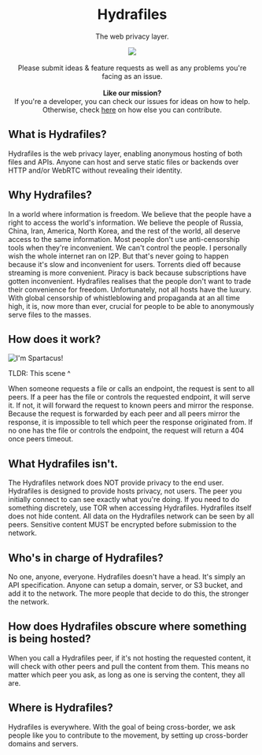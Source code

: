 <h1 align="center">Hydrafiles</h1>
<p align="center">The web privacy layer.</p>
<p align="center">
  <img src="./public/favicon.ico">
  <br><br>
  Please submit ideas & feature requests as well as any problems you're facing as an issue.
  <br><br>
  <strong>Like our mission?</strong>
  <br>
  If you're a developer, you can check our issues for ideas on how to help. Otherwise, check <a href="#contribute-to-hydrafiles">here</a> on how else you can contribute.
</p>

## What is Hydrafiles?

Hydrafiles is the web privacy layer, enabling anonymous hosting of both files and APIs. Anyone can host and serve static files or backends over HTTP and/or WebRTC without revealing their identity.

## Why Hydrafiles?

In a world where information is freedom. We believe that the people have a right to access the world's information. We believe the people of Russia, China, Iran, America, North Korea, and the rest of the world, all deserve access to the
same information. Most people don't use anti-censorship tools when they're inconvenient. We can't control the people. I personally wish the whole internet ran on I2P. But that's never going to happen because it's slow and inconvenient for
users. Torrents died off because streaming is more convenient. Piracy is back because subscriptions have gotten inconvenient. Hydrafiles realises that the people don't want to trade their convenience for freedom. Unfortunately, not all
hosts have the luxury. With global censorship of whistleblowing and propaganda at an all time high, it is, now more than ever, crucial for people to be able to anonymously serve files to the masses.

## How does it work?

![I'm Spartacus!](public/i-am-spartacus.gif)

TLDR: This scene ^

When someone requests a file or calls an endpoint, the request is sent to all peers. If a peer has the file or controls the requested endpoint, it will serve it. If not, it will forward the request to known peers and mirror the response.
Because the request is forwarded by each peer and all peers mirror the response, it is impossible to tell which peer the response originated from. If no one has the file or controls the endpoint, the request will return a 404 once peers
timeout.

## What Hydrafiles isn't.

The Hydrafiles network does NOT provide privacy to the end user. Hydrafiles is designed to provide hosts privacy, not users. The peer you initially connect to can see exactly what you're doing. If you need to do something discretely, use
TOR when accessing Hydrafiles. Hydrafiles itself does not hide content. All data on the Hydrafiles network can be seen by all peers. Sensitive content MUST be encrypted before submission to the network.

## Who's in charge of Hydrafiles?

No one, anyone, everyone. Hydrafiles doesn't have a head. It's simply an API specification. Anyone can setup a domain, server, or S3 bucket, and add it to the network. The more people that decide to do this, the stronger the network.

## How does Hydrafiles obscure where something is being hosted?

When you call a Hydrafiles peer, if it's not hosting the requested content, it will check with other peers and pull the content from them. This means no matter which peer you ask, as long as one is serving the content, they all are.

## Where is Hydrafiles?

Hydrafiles is everywhere. With the goal of being cross-border, we ask people like you to contribute to the movement, by setting up cross-border domains and servers.
